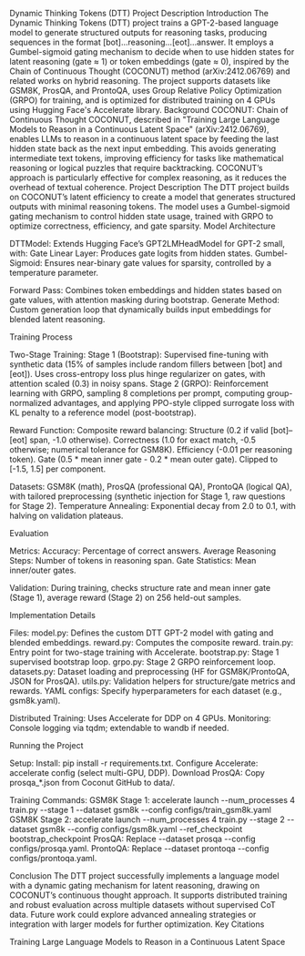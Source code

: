 Dynamic Thinking Tokens (DTT) Project Description
Introduction
The Dynamic Thinking Tokens (DTT) project trains a GPT-2-based language model to generate structured outputs for reasoning tasks, producing sequences in the format [bot]...reasoning...[eot]...answer. It employs a Gumbel-sigmoid gating mechanism to decide when to use hidden states for latent reasoning (gate ≈ 1) or token embeddings (gate ≈ 0), inspired by the Chain of Continuous Thought (COCONUT) method (arXiv:2412.06769) and related works on hybrid reasoning. The project supports datasets like GSM8K, ProsQA, and ProntoQA, uses Group Relative Policy Optimization (GRPO) for training, and is optimized for distributed training on 4 GPUs using Hugging Face's Accelerate library.
Background
COCONUT: Chain of Continuous Thought
COCONUT, described in "Training Large Language Models to Reason in a Continuous Latent Space" (arXiv:2412.06769), enables LLMs to reason in a continuous latent space by feeding the last hidden state back as the next input embedding. This avoids generating intermediate text tokens, improving efficiency for tasks like mathematical reasoning or logical puzzles that require backtracking. COCONUT’s approach is particularly effective for complex reasoning, as it reduces the overhead of textual coherence.
Project Description
The DTT project builds on COCONUT’s latent efficiency to create a model that generates structured outputs with minimal reasoning tokens. The model uses a Gumbel-sigmoid gating mechanism to control hidden state usage, trained with GRPO to optimize correctness, efficiency, and gate sparsity.
Model Architecture

DTTModel: Extends Hugging Face’s GPT2LMHeadModel for GPT-2 small, with:
Gate Linear Layer: Produces gate logits from hidden states.
Gumbel-Sigmoid: Ensures near-binary gate values for sparsity, controlled by a temperature parameter.


Forward Pass: Combines token embeddings and hidden states based on gate values, with attention masking during bootstrap.
Generate Method: Custom generation loop that dynamically builds input embeddings for blended latent reasoning.

Training Process

Two-Stage Training:
Stage 1 (Bootstrap): Supervised fine-tuning with synthetic data (15% of samples include random fillers between [bot] and [eot]). Uses cross-entropy loss plus hinge regularizer on gates, with attention scaled (0.3) in noisy spans.
Stage 2 (GRPO): Reinforcement learning with GRPO, sampling 8 completions per prompt, computing group-normalized advantages, and applying PPO-style clipped surrogate loss with KL penalty to a reference model (post-bootstrap).


Reward Function: Composite reward balancing:
Structure (0.2 if valid [bot]–[eot] span, -1.0 otherwise).
Correctness (1.0 for exact match, -0.5 otherwise; numerical tolerance for GSM8K).
Efficiency (-0.01 per reasoning token).
Gate (0.5 * mean inner gate - 0.2 * mean outer gate).
Clipped to [-1.5, 1.5] per component.


Datasets: GSM8K (math), ProsQA (professional QA), ProntoQA (logical QA), with tailored preprocessing (synthetic injection for Stage 1, raw questions for Stage 2).
Temperature Annealing: Exponential decay from 2.0 to 0.1, with halving on validation plateaus.

Evaluation

Metrics:
Accuracy: Percentage of correct answers.
Average Reasoning Steps: Number of tokens in reasoning span.
Gate Statistics: Mean inner/outer gates.


Validation: During training, checks structure rate and mean inner gate (Stage 1), average reward (Stage 2) on 256 held-out samples.

Implementation Details

Files:
model.py: Defines the custom DTT GPT-2 model with gating and blended embeddings.
reward.py: Computes the composite reward.
train.py: Entry point for two-stage training with Accelerate.
bootstrap.py: Stage 1 supervised bootstrap loop.
grpo.py: Stage 2 GRPO reinforcement loop.
datasets.py: Dataset loading and preprocessing (HF for GSM8K/ProntoQA, JSON for ProsQA).
utils.py: Validation helpers for structure/gate metrics and rewards.
YAML configs: Specify hyperparameters for each dataset (e.g., gsm8k.yaml).


Distributed Training: Uses Accelerate for DDP on 4 GPUs.
Monitoring: Console logging via tqdm; extendable to wandb if needed.

Running the Project

Setup:
Install: pip install -r requirements.txt.
Configure Accelerate: accelerate config (select multi-GPU, DDP).
Download ProsQA: Copy prosqa_*.json from Coconut GitHub to data/.


Training Commands:
GSM8K Stage 1: accelerate launch --num_processes 4 train.py --stage 1 --dataset gsm8k --config configs/train_gsm8k.yaml
GSM8K Stage 2: accelerate launch --num_processes 4 train.py --stage 2 --dataset gsm8k --config configs/gsm8k.yaml --ref_checkpoint bootstrap_checkpoint
ProsQA: Replace --dataset prosqa --config configs/prosqa.yaml.
ProntoQA: Replace --dataset prontoqa --config configs/prontoqa.yaml.



Conclusion
The DTT project successfully implements a language model with a dynamic gating mechanism for latent reasoning, drawing on COCONUT’s continuous thought approach. It supports distributed training and robust evaluation across multiple datasets without supervised CoT data. Future work could explore advanced annealing strategies or integration with larger models for further optimization.
Key Citations

Training Large Language Models to Reason in a Continuous Latent Space
